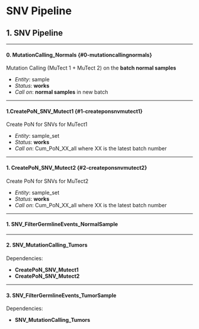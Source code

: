 # SNV Pipeline

## 1. SNV Pipeline

---

#### 0. MutationCalling\_Normals {#0-mutationcallingnormals}

Mutation Calling \(MuTect 1 + MuTect 2\) on the **batch normal samples**

* _Entity_: sample
* _Status_: **works**
* _Call on_: **normal samples** in new batch

---

#### 1.CreatePoN\_SNV\_Mutect1 {#1-createponsnvmutect1}

Create PoN for SNVs for MuTect1

* _Entity_: sample\_set
* _Status_: **works**
* _Call on_: Cum\_PoN\_XX\_all where XX is the latest batch number

---

#### 1. CreatePoN\_SNV\_Mutect2 {#2-createponsnvmutect2}

Create PoN for SNVs for MuTect2

* _Entity_: sample\_set
* _Status_: **works**
* _Call on_: Cum\_PoN\_XX\_all where XX is the latest batch number

---

#### 1. SNV\_FilterGermlineEvents\_NormalSample 

---

#### 2. SNV\_MutationCalling\_Tumors

Dependencies:

* **CreatePoN\_SNV\_Mutect1**
* **CreatePoN\_SNV\_Mutect2**

---

#### 3. SNV\_FilterGermlineEvents\_TumorSample

Dependencies: 

* **SNV\_MutationCalling\_Tumors** 



